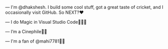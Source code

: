 — I'm @dhakshesh. I build some cool stuff, got a great taste of cricket, and I occasionally visit GitHub. So NEXT?❤️

— I do Magic in Visual Studio Code👨🏻‍💻

— I’m a Cinephile🍿🎥

— I'm a fan of @mahi7781💛💙
